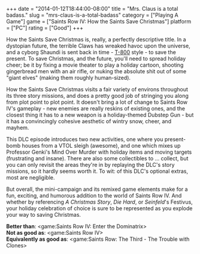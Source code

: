 +++
date = "2014-01-12T18:44:00-08:00"
title = "Mrs. Claus is a total badass."
slug = "mrs-claus-is-a-total-badass"
category = ["Playing A Game"]
game = ["Saints Row IV: How the Saints Save Christmas"]
platform = ["PC"]
rating = ["Good"]
+++

How the Saints Save Christmas is, really, a perfectly descriptive title.  In a dystopian future, the terrible Claws has wreaked havoc upon the universe, and a cyborg Shaundi is sent back in time - <a href="http://en.wikipedia.org/wiki/Terminator_2:_Judgment_Day">T-800</a> style - to save the present.  To save Christmas, and the future, you'll need to spread holiday cheer; be it by fixing a movie theater to play a holiday cartoon, shooting gingerbread men with an air rifle, or nuking the absolute shit out of some "giant elves" (making them roughly human-sized).

How the Saints Save Christmas visits a fair variety of environs throughout its three story missions, and does a pretty good job of stringing you along from plot point to plot point.  It doesn't bring a lot of change to Saints Row IV's gameplay - new enemies are really reskins of existing ones, and the closest thing it has to a new weapon is a holiday-themed Dubstep Gun - but it has a convincingly cohesive aesthetic of wintry snow, cheer, and mayhem.

This DLC episode introduces two new activities, one where you present-bomb houses from a VTOL sleigh (awesome), and one which mixes up Professor Genki's Mind Over Murder with holiday items and moving targets (frustrating and insane).  There are also some collectibles to ... collect, but you can only revisit the areas they're in by replaying the DLC's story missions, so it hardly seems worth it.  To wit: of this DLC's optional extras, most are negligible.

But overall, the mini-campaign and its remixed game elements make for a fun, exciting, and humorous addition to the world of Saints Row IV.  And whether by referencing <i>A Christmas Story</i>, <i>Die Hard</i>, or <i>Seinfeld</i>'s Festivus, your holiday celebration of choice is sure to be represented as you explode your way to saving Christmas.

<b>Better than</b>: <game:Saints Row IV: Enter the Dominatrix>  
<b>Not as good as</b>: <game:Saints Row IV>  
<b>Equivalently as good as</b>: <game:Saints Row: The Third - The Trouble with Clones>
